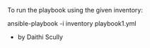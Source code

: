 To run the playbook using the given inventory:

ansible-playbook -i inventory playbook1.yml


- by Daithi Scully
